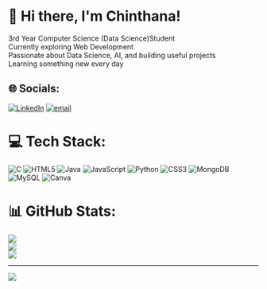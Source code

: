 # 👋 Hi there, I'm Chinthana!
3rd Year Computer Science (Data Science)Student<br>Currently exploring Web Development<br>Passionate about Data Science, AI, and building useful projects<br>Learning something new every day


## 🌐 Socials:
[![LinkedIn](https://img.shields.io/badge/LinkedIn-%230077B5.svg?logo=linkedin&logoColor=white)](https://linkedin.com/in/https://www.linkedin.com/in/chinthana-a0a5780290) [![email](https://img.shields.io/badge/Email-D14836?logo=gmail&logoColor=white)](mailto:chinthuaddyei2023@gmail.com) 

# 💻 Tech Stack:
![C](https://img.shields.io/badge/c-%2300599C.svg?style=flat&logo=c&logoColor=white) ![HTML5](https://img.shields.io/badge/html5-%23E34F26.svg?style=flat&logo=html5&logoColor=white) ![Java](https://img.shields.io/badge/java-%23ED8B00.svg?style=flat&logo=openjdk&logoColor=white) ![JavaScript](https://img.shields.io/badge/javascript-%23323330.svg?style=flat&logo=javascript&logoColor=%23F7DF1E) ![Python](https://img.shields.io/badge/python-3670A0?style=flat&logo=python&logoColor=ffdd54) ![CSS3](https://img.shields.io/badge/css3-%231572B6.svg?style=flat&logo=css3&logoColor=white) ![MongoDB](https://img.shields.io/badge/MongoDB-%234ea94b.svg?style=flat&logo=mongodb&logoColor=white) ![MySQL](https://img.shields.io/badge/mysql-4479A1.svg?style=flat&logo=mysql&logoColor=white) ![Canva](https://img.shields.io/badge/Canva-%2300C4CC.svg?style=flat&logo=Canva&logoColor=white)
# 📊 GitHub Stats:
![](https://github-readme-stats.vercel.app/api?username=chinthana-addyei20&theme=vue-dark&hide_border=false&include_all_commits=true&count_private=true)<br/>
![](https://nirzak-streak-stats.vercel.app/?user=chinthana-addyei20&theme=vue-dark&hide_border=false)<br/>
![](https://github-readme-stats.vercel.app/api/top-langs/?username=chinthana-addyei20&theme=vue-dark&hide_border=false&include_all_commits=true&count_private=true&layout=compact)

---
[![](https://visitcount.itsvg.in/api?id=chinthana-addyei20&icon=0&color=0)](https://visitcount.itsvg.in)

